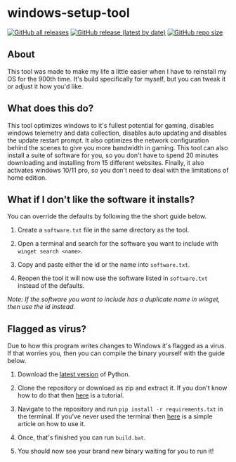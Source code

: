 # windows-setup-tool
[![GitHub all releases](https://img.shields.io:/github/downloads/Anequit/windows-setup-tool/total)](https://github.com/Anequit/SCD/releases)
[![GitHub release (latest by date)](https://img.shields.io:/github/v/release/Anequit/windows-setup-tool)](https://github.com/Anequit/SCD/releases)
[![GitHub repo size](https://img.shields.io:/github/repo-size/Anequit/windows-setup-tool)](https://github.com/Anequit/SCD/releases)


## About
This tool was made to make my life a little easier when I have to reinstall my OS for the 900th time. It's build specifically for myself, but you can tweak it or adjust it how you'd like. 


## What does this do?
This tool optimizes windows to it's fullest potential for gaming, disables windows telemetry and data collection, disables auto updating and disables the update restart prompt. It also optimizes the network configuration behind the scenes to give you more bandwidth in gaming. This tool can also install a suite of software for you, so you don't have to spend 20 minutes downloading and installing from 15 different websites. Finally, it also activates windows 10/11 pro, so you don't need to deal with the limitations of home edition.


## What if I don't like the software it installs?
You can override the defaults by following the the short guide below.

1. Create a `software.txt` file in the same directory as the tool.

2. Open a terminal and search for the software you want to include with `winget search <name>`.

3. Copy and paste either the id or the name into `software.txt`.

4. Reopen the tool it will now use the software listed in `software.txt` instead of the defaults.

*Note: If the software you want to include has a duplicate name in winget, then use the id instead.*


## Flagged as virus?
Due to how this program writes changes to Windows it's flagged as a virus. If that worries you, then you can compile the binary yourself with the guide below.

1. Download the [latest version](https://www.python.org/downloads/) of Python.

2. Clone the repository or download as zip and extract it. If you don't know how to do that then [here](https://www.youtube.com/watch?v=X5e3xQBeqf8) is a tutorial.

3. Navigate to the repository and run `pip install -r requirements.txt` in the terminal. If you've never used the terminal then [here](https://wiki.communitydata.science/Windows_terminal_navigation) is a simple article on how to use it.

4. Once, that's finished you can run `build.bat`.

5. You should now see your brand new binary waiting for you to run it!
